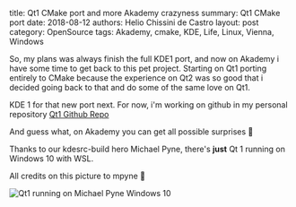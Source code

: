 title: Qt1 CMake port and more Akademy crazyness
summary: Qt1 CMake port
date: 2018-08-12
authors: Helio Chissini de Castro
layout: post
category: OpenSource
tags: Akademy, cmake, KDE, Life, Linux, Vienna, Windows

So, my plans was always finish the full KDE1 port, and now on Akademy i have some time to get back to this pet project. Starting on Qt1 porting entirely to CMake because the experience on Qt2 was so good that i decided going back to that and do some of the same love on Qt1.

KDE 1 for that new port next. For now, i'm working on github in my personal repository [Qt1 Github Repo](https://github.com/heliocastro/qt1)

And guess what, on Akademy you can get all possible surprises 🙂

Thanks to our kdesrc-build hero Michael Pyne, there's **just** Qt 1 running on Windows 10 with WSL.

All credits on this picture to mpyne 🙂

![Qt1 running on Michael Pyne Windows 10]({static}/images/qt1-on-linux-on-wsl.jpg)
